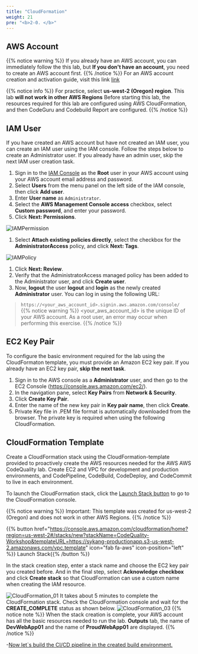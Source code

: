```yaml
---
title: "CloudFormation"
weight: 21
pre: "<b>2-0. </b>"
---
```


## AWS Account
{{% notice warning %}}
If you already have an AWS account, you can immediately follow the this lab, but **If you don't have an account**, you need to create an AWS account first.
{{% /notice %}}
For an AWS account creation and activation guide, visit this link [link](https://aws.amazon.com/en/premiumsupport/knowledge-center/create-and-activate-aws-account/)

{{% notice info %}}
For practice, select **us-west-2 (Oregon) region**. This lab **will not work in other AWS Regions**
Before starting this lab, the resources required for this lab are configured using AWS CloudFormation, and then CodeGuru and Codebuild Report are configured.
{{% /notice %}}

## IAM User
If you have created an AWS account but have not created an IAM user, you can create an IAM user using the IAM console. Follow the steps below to create an Administrator user. If you already have an admin user, skip the next IAM user creation task.


1. Sign in to the [IAM Console](https://console.aws.amazon.com/iam/) as the **Root** user in your AWS account using your AWS account email address and password.
1. Select **Users** from the menu panel on the left side of the IAM console, then click **Add user**.
1. Enter **User name** as `Administrator`.
1. Select the **AWS Management Console access** checkbox, select **Custom password**, and enter your password.
1. Click **Next: Permissions**.

![IAMPermission](/images/iam_user_01.png)
1. Select **Attach existing policies directly**, select the checkbox for the **AdministratorAccess** policy, and click **Next: Tags**.

![IAMPolicy](/images/iam_user_02.png)
1. Click **Next: Review**.
1. Verify that the AdministratorAccess managed policy has been added to the Administrator user, and click **Create user**.
1. Now, **logout** the user **logout** and **login** as the newly created **Administrator** user. You can log in using the following URL:
> `https://<your_aws_account_id>.signin.aws.amazon.com/console/`  
{{% notice warning %}}
<your_aws_account_id> is the unique ID of your AWS account. As a root user, an error may occur when performing this exercise.
{{% /notice %}}

## EC2 Key Pair
To configure the basic environment required for the lab using the CloudFormaton template, you must provide an Amazon EC2 key pair. If you already have an EC2 key pair, **skip the next task**.
1. Sign in to the AWS console as a **Administrator** user, and then go to the EC2 Console (https://console.aws.amazon.com/ec2/).
1. In the navigation pane, select **Key Pairs** from **Network & Security**.
1. Click **Create Key Pair**.
1. Enter the name of the new key pair in **Key pair name**, then click **Create**.
1. Private Key file in .PEM file format is automatically downloaded from the browser. The private key is required when using the following CloudFormation.

## CloudFormation Template
Create a CloudFormation stack using the CloudFormation-template provided to proactively create the AWS resources needed for the AWS AWS CodeQuality lab.
Create EC2 and VPC for development and production environments, and CodePipeline, CodeBuild, CodeDeploy, and CodeCommit to live in each environment.

To launch the CloudFormation stack, click the  [Launch Stack button](https://console.aws.amazon.com/cloudformation/home?region=us-west-2#/stacks/new?stackName=CodeQuality-Workshop&templateURL=https://sykang-productionapp.s3-us-west-2.amazonaws.com/vpc.template) to go to the CloudFormation console.

{{% notice warning %}}
Important: This template was created for us-west-2 (Oregon) and does not work in other AWS Regions.
{{% /notice %}}

{{% button href="https://console.aws.amazon.com/cloudformation/home?region=us-west-2#/stacks/new?stackName=CodeQuality-Workshop&templateURL=https://sykang-productionapp.s3-us-west-2.amazonaws.com/vpc.template" icon="fab fa-aws" icon-position="left" %}}&nbsp;Launch Stack{{% /button %}}

In the stack creation step, enter a stack name and choose the EC2 key pair you created before. And in the final step, select **Acknowledge checkbox** and click **Create stack** so that CloudFormation can use a custom name when creating the IAM resource.

![CloudFormation_01](/images/cloudformation-specify-stack-details.png)
It takes about 5 minutes to complete the CloudFormation stack. Check the CloudFormation console and wait for the **CREATE_COMPLETE** status as shown below.
![CloudFormation_03](/images/cloudformation-stacks-info.png)
{{% notice note %}}
When the stack creation is complete, your AWS account has all the basic resources needed to run the lab. **Outputs** tab, the name of **DevWebApp01** and the name of **ProudWebApp01** are displayed.
{{% /notice %}}

-[Now let`s build the CI/CD pipeline in the created build environment.](/en/setup/cloud9) 



